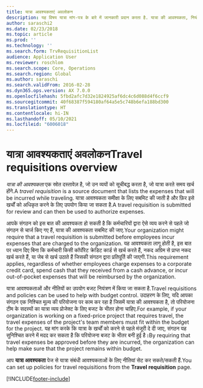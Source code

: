 ```yaml
---
title: यात्रा आवश्यकताएं अवलोकन
description: यह विषय यात्रा मांग-पत्र के बारे में जानकारी प्रदान करता है. यात्रा की आवश्यकता, नियोजित यात्रा व्यय को दस्तावेज़ीकृत करती है.
author: saraschi2
ms.date: 02/23/2018
ms.topic: article
ms.prod: ''
ms.technology: ''
ms.search.form: TrvRequisitionList
audience: Application User
ms.reviewer: roschlom
ms.search.scope: Core, Operations
ms.search.region: Global
ms.author: saraschi
ms.search.validFrom: 2016-02-28
ms.dyn365.ops.version: AX 7.0.0
ms.openlocfilehash: 5fbd2afc7d32e1824925af6dc4c6d088d4f6ccf9
ms.sourcegitcommit: 40f68387f594180af64a5e5c748b6efa188bd300
ms.translationtype: HT
ms.contentlocale: hi-IN
ms.lasthandoff: 05/10/2021
ms.locfileid: "6006018"
---
```

# <a name="travel-requisitions-overview"></a><span data-ttu-id="c17c0-104">यात्रा आवश्यकताएं अवलोकन</span><span class="sxs-lookup"><span data-stu-id="c17c0-104">Travel requisitions overview</span></span>

<span data-ttu-id="c17c0-105">*यात्रा की आवश्यकता* एक स्रोत दस्तावेज़ है, जो उन व्ययों को सूचीबद्ध करता है, जो यात्रा करते समय खर्च होंगे.</span><span class="sxs-lookup"><span data-stu-id="c17c0-105">A *travel requisition* is a source document that lists the expenses that will be incurred while traveling.</span></span> <span data-ttu-id="c17c0-106">यात्रा आवश्यकता समीक्षा के लिए सबमिट की जाती है और फ़िर इसे खर्चों को अधिकृत करने के लिए उपयोग किया जा सकता है.</span><span class="sxs-lookup"><span data-stu-id="c17c0-106">A travel requisition is submitted for review and can then be used to authorize expenses.</span></span>

<span data-ttu-id="c17c0-107">आपके संगठन को इस बात की आवश्यकता हो सकती है कि कर्मचारियों द्वारा ऐसे व्यय करने से पहले जो संगठन से चार्ज किए गए हैं, यात्रा की आवश्यकता सबमिट की जाए.</span><span class="sxs-lookup"><span data-stu-id="c17c0-107">Your organization might require that a travel requisition is submitted before employees incur expenses that are charged to the organization.</span></span> <span data-ttu-id="c17c0-108">यह आवश्यकता लागू होती है, इस बात पर ध्यान दिए बिना कि कर्मचारी किसी कॉर्पोरेट क्रेडिट कार्ड से खर्च करते हैं, नकद अग्रिम से प्राप्त नकद खर्च करते हैं, या जेब से खर्च उठाते हैं जिसकी संगठन द्वारा प्रतिपूर्ति की जाएगी.</span><span class="sxs-lookup"><span data-stu-id="c17c0-108">This requirement applies, regardless of whether employees charge expenses to a corporate credit card, spend cash that they received from a cash advance, or incur out-of-pocket expenses that will be reimbursed by the organization.</span></span>

<span data-ttu-id="c17c0-109">यात्रा आवश्यकताओं और नीतियों का उपयोग बजट नियंत्रण में किया जा सकता है.</span><span class="sxs-lookup"><span data-stu-id="c17c0-109">Travel requisitions and policies can be used to help with budget control.</span></span> <span data-ttu-id="c17c0-110">उदाहरण के लिए, यदि आपका संगठन एक निश्चित मूल्य की परियोजना पर काम कर रहा है जिसमें यात्रा की आवश्यकता है, तो परियोजना टीम के सदस्यों का यात्रा व्यय प्रोजेक्ट के लिए बजट के भीतर होना चाहिए.</span><span class="sxs-lookup"><span data-stu-id="c17c0-110">For example, if your organization is working on a fixed-price project that requires travel, the travel expenses of the project's team members must fit within the budget for the project.</span></span> <span data-ttu-id="c17c0-111">यह मांग करके कि यात्रा के खर्चों को करने से पहले मंजूरी दे दी जाए, संगठन यह सुनिश्चित करने में मदद कर सकता है कि परियोजना बजट के भीतर बनी हुई है।</span><span class="sxs-lookup"><span data-stu-id="c17c0-111">By requiring that travel expenses be approved before they are incurred, the organization can help make sure that the project remains within budget.</span></span>

<span data-ttu-id="c17c0-112">आप **यात्रा आवश्यकता** पेज से यात्रा संबंधी आवश्यकताओं के लिए नीतियां सेट कर सकते/सकती हैं.</span><span class="sxs-lookup"><span data-stu-id="c17c0-112">You can set up policies for travel requisitions from the **Travel requisition** page.</span></span>


[!INCLUDE[footer-include](../includes/footer-banner.md)]